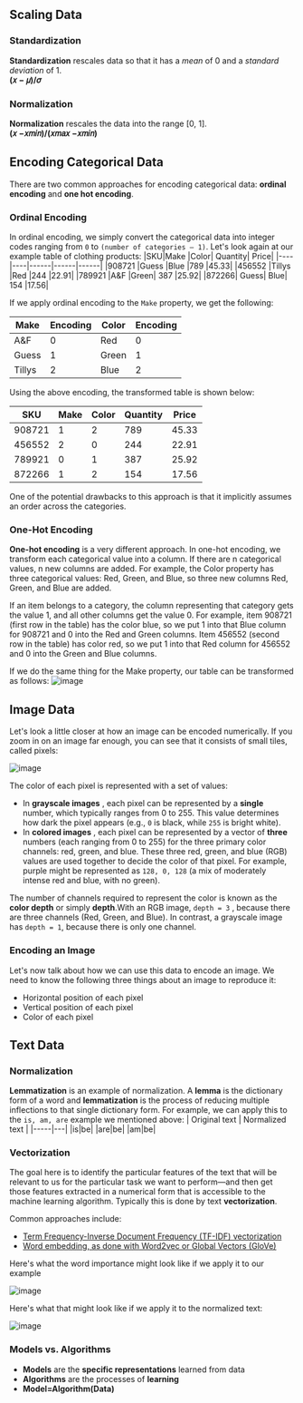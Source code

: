 ## Scaling Data
### Standardization
**Standardization** rescales data so that it has a *mean* of 0 and a *standard deviation* of 1. <br>
**(𝑥 − 𝜇)/𝜎**

### Normalization
**Normalization** rescales the data into the range [0, 1]. <br>
**(𝑥 −𝑥𝑚𝑖𝑛)/(𝑥𝑚𝑎𝑥 −𝑥𝑚𝑖𝑛)**

## Encoding Categorical Data
There are two common approaches for encoding categorical data: **ordinal encoding** and **one hot encoding**.

### Ordinal Encoding
In ordinal encoding, we simply convert the categorical data into integer codes ranging from `0` to `(number of categories – 1)`. Let's look again at our example table of clothing products:
|SKU|Make	|Color|	Quantity|	Price|
|----|----|------|------|------|
|908721	|Guess	|Blue	|789	|45.33|
|456552	|Tillys	|Red	|244	|22.91|
|789921	|A&F	|Green|	387	|25.92|
|872266|	Guess|	Blue|	154	|17.56|

If we apply ordinal encoding to the `Make` property, we get the following:


|Make	|Encoding|Color|Encoding|
|---|---|---|---|
|A&F	|0|Red |0
|Guess	|1| Green|1|
|Tillys	|2| Blue|2|

Using the above encoding, the transformed table is shown below:

| SKU|Make|Color|Quantity|Price|
|----|----|-----|-------|----|
|908721|1|2|789|45.33|
|456552|2|0|244|22.91|
|789921|0|1|387|25.92|
|872266|1|2|154|17.56|

One of the potential drawbacks to this approach is that it implicitly assumes an order across the categories.

### One-Hot Encoding
**One-hot encoding** is a very different approach. In one-hot encoding, we transform each categorical value into a column. If there are n categorical values, n new columns are added. For example, the Color property has three categorical values: Red, Green, and Blue, so three new columns Red, Green, and Blue are added.

If an item belongs to a category, the column representing that category gets the value 1, and all other columns get the value 0. For example, item 908721 (first row in the table) has the color blue, so we put 1 into that Blue column for 908721 and 0 into the Red and Green columns. Item 456552 (second row in the table) has color red, so we put 1 into that Red column for 456552 and 0 into the Green and Blue columns.

If we do the same thing for the Make property, our table can be transformed as follows:
![image](https://user-images.githubusercontent.com/92245436/148727251-199b1faf-999b-411a-840f-787d69985e01.png)

## Image Data
Let's look a little closer at how an image can be encoded numerically. If you zoom in on an image far enough, you can see that it consists of small tiles, called pixels:

![image](https://user-images.githubusercontent.com/92245436/148728538-1b5765f7-cb87-4b62-836c-a93e2db3d4c5.png)

The color of each pixel is represented with a set of values:

- In **grayscale images** , each pixel can be represented by a **single** number, which typically ranges from 0 to 255. This value determines how dark the pixel appears (e.g., `0`  is black, while `255`  is bright white).
- In **colored images** , each pixel can be represented by a vector of **three** numbers (each ranging from 0 to 255) for the three primary color channels: red, green, and blue. These three red, green, and blue (RGB) values are used together to decide the color of that pixel. For example, purple might be represented as `128, 0, 128` (a mix of moderately intense red and blue, with no green).

The number of channels required to represent the color is known as the **color depth**  or simply **depth**.With an RGB image, `depth = 3` , because there are three channels (Red, Green, and Blue). In contrast, a grayscale image has `depth = 1`, because there is only one channel.

### Encoding an Image
Let's now talk about how we can use this data to encode an image. We need to know the following three things about an image to reproduce it:
- Horizontal position of each pixel
- Vertical position of each pixel
- Color of each pixel

## Text Data
### Normalization
**Lemmatization**  is an example of normalization. A **lemma** is the dictionary form of a word and **lemmatization** is the process of reducing multiple inflections to that single dictionary form. For example, we can apply this to the `is, am, are` example we mentioned above:
| Original text	 | Normalized text |
|-----|---|
|is|be|
|are|be|
|am|be|

### Vectorization 
The goal here is to identify the particular features of the text that will be relevant to us for the particular task we want to perform—and then get those features extracted in a numerical form that is accessible to the machine learning algorithm. Typically this is done by text **vectorization**.

Common approaches include:
- [Term Frequency-Inverse Document Frequency (TF-IDF) vectorization](https://en.wikipedia.org/wiki/Tf%E2%80%93idf)
- [Word embedding, as done with Word2vec or Global Vectors (GloVe)](https://nlp.stanford.edu/pubs/glove.pdf)

Here's what the word importance might look like if we apply it to our example

![image](https://user-images.githubusercontent.com/92245436/148731956-7085782c-5ad7-4a65-8e66-38fc20c99768.png)

Here's what that might look like if we apply it to the normalized text:

![image](https://user-images.githubusercontent.com/92245436/148731764-e60f6e9a-99e6-4c41-993d-656723443411.png)

### Models vs. Algorithms
- **Models** are the **specific representations** learned from data
- **Algorithms** are the processes of **learning**
- **Model=Algorithm(Data)**
